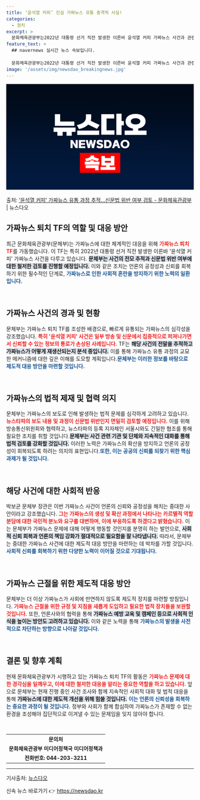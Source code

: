 ```yaml
---
title: ‘윤석열 커피’ 진실 가짜뉴스 유통 충격적 사실!
categories:
  - 정치
excerpt: >
  문화체육관광부는2022년 대통령 선거 직전 발생한 이른바 윤석열 커피 가짜뉴스 사건과 관련해 사건 전모를 추…
feature_text: >
  ## navernews 실시간 뉴스 속보입니다.

  문화체육관광부는2022년 대통령 선거 직전 발생한 이른바 윤석열 커피 가짜뉴스 사건과 관련해 사건 전모를 추…
image: '/assets/img/newsdao_breakingnews.jpg'
---
```


![뉴스다오 속보](/assets/img/newsdao_breakingnews.jpg)

<p>출처: <a href="https://newsdao.kr/1839" rel="dofollow">‘윤석열 커피’ 가짜뉴스 유통 과정 추적…신문법 위반 여부 검토 - 문화체육관광부</a> | 뉴스다오</p>

<h2 data-ke-size="size26">가짜뉴스 퇴치 TF의 역할 및 대응 방안</h2>

<p data-ke-size="size16">최근 문화체육관광부(문체부)는 가짜뉴스에 대한 체계적인 대응을 위해 <b><span style="color: #ee2323;">가짜뉴스 퇴치 TF</span></b>를 가동했습니다. 이 TF는 특히 2022년 대통령 선거 직전 발생한 이른바 '윤석열 커피' 가짜뉴스 사건을 다루고 있습니다. <b><span style="background-color: #21538527;">문체부는 사건의 전모 추적과 신문법 위반 여부에 대한 철저한 검토를 진행할 예정입니다.</span></b> 이와 같은 조치는 언론의 공정성과 신뢰를 회복하기 위한 필수적인 단계로, <b><span style="color: #1a5490;">가짜뉴스로 인한 사회적 혼란을 방지하기 위한 노력의 일환입니다.</span></b></p>

<p data-ke-size="size16">&nbsp;</p>

<h2 data-ke-size="size26">가짜뉴스 사건의 경과 및 현황</h2>

<p data-ke-size="size16">문체부는 가짜뉴스 퇴치 TF를 조성한 배경으로, 빠르게 유통되는 가짜뉴스의 심각성을 강조했습니다. <b><span style="color: #ee2323;">특히 '윤석열 커피' 사건은 일부 방송 및 신문에서 집중적으로 퍼져나가면서 신뢰할 수 있는 정보의 통로가 손상된 사례입니다.</span></b> TF는 <b><span style="background-color: #21538527;">해당 사건의 전말을 추적하고 가짜뉴스가 어떻게 재생산되는지 분석 중입니다.</span></b> 이를 통해 가짜뉴스 유통 과정의 교묘한 메커니즘에 대한 깊은 이해를 도모할 계획입니다.<b><span style="color: #1a5490;">문체부는 이러한 정보를 바탕으로 제도적 대응 방안을 마련할 것입니다.</span></b></p>

<p data-ke-size="size16">&nbsp;</p>

<h2 data-ke-size="size26">가짜뉴스의 법적 제재 및 협력 의지</h2>

<p data-ke-size="size16">문체부는 가짜뉴스의 보도로 인해 발생하는 법적 문제를 심각하게 고려하고 있습니다. <b><span style="color: #ee2323;">뉴스타파의 보도 내용 및 과정이 신문법 위반인지 면밀히 검토할 예정입니다.</span></b> 이를 위해 방송통신위원회와 협력하고, 뉴스타파의 등록 지자체인 서울시와도 긴밀한 협조를 통해 필요한 조치를 취할 것입니다.<b><span style="background-color: #21538527;">문체부는 사건 관련 기관 및 단체와 지속적인 대화를 통해 법적 검토를 강화할 것입니다.</span></b> 이러한 노력은 가짜뉴스의 확산을 방지하고 언론의 공정성이 회복되도록 하려는 의지의 표현입니다.<b><span style="color: #1a5490;">또한, 이는 공공의 신뢰를 되찾기 위한 핵심 과제가 될 것입니다.</span></b></p>

<p data-ke-size="size16">&nbsp;</p>

<h2 data-ke-size="size26">해당 사건에 대한 사회적 반응</h2>

<p data-ke-size="size16">박보균 문체부 장관은 이번 가짜뉴스 사건이 언론의 신뢰와 공정성을 해치는 중대한 사안이라고 강조했습니다. <b><span style="color: #ee2323;">그는 가짜뉴스의 생성 및 확산 과정에서 나타나는 카르텔적 역할 분담에 대한 국민적 분노와 요구를 대변하며, 이에 부응하도록 하겠다고 밝혔습니다.</span></b> 이는 문체부가 가짜뉴스 문제에 대해 어떻게 행동할 것인지를 분명히 하는 발언으로, <b><span style="background-color: #21538527;">사회적 신뢰 회복과 언론의 책임 강화가 절대적으로 필요함을 잘 나타냅니다.</span></b> 따라서, 문체부는 중대한 가짜뉴스 사건에 대한 제도적 대응 방안을 마련하는 데 박차를 가할 것입니다.<b><span style="color: #1a5490;">사회적 신뢰를 회복하기 위한 다양한 노력이 이어질 것으로 기대됩니다.</span></b></p>

<p data-ke-size="size16">&nbsp;</p>

<h2 data-ke-size="size26">가짜뉴스 근절을 위한 제도적 대응 방안</h2>

<p data-ke-size="size16">문체부는 더 이상 가짜뉴스가 사회에 만연하지 않도록 제도적 장치를 마련할 방침입니다. <b><span style="color: #ee2323;">가짜뉴스 근절을 위한 규정 및 지침을 새롭게 도입하고 필요한 법적 장치들을 보완할 것입니다.</span></b> 또한, 언론사와의 협력을 통해 <b><span style="background-color: #21538527;">가짜뉴스 예방 교육 및 캠페인 등으로 사회적 인식을 높이는 방안도 고려하고 있습니다.</span></b> 이와 같은 노력을 통해 <b><span style="color: #1a5490;">가짜뉴스의 발생을 사전적으로 차단하는 방향으로 나아갈 것입니다.</span></b></p>

<p data-ke-size="size16">&nbsp;</p>

<h2 data-ke-size="size26">결론 및 향후 계획</h2>

<p data-ke-size="size16">현재 문화체육관광부가 시행하고 있는 가짜뉴스 퇴치 TF의 활동은 <b><span style="color: #ee2323;">가짜뉴스 문제에 대한 경각심을 일깨우고, 이에 대한 철저한 대응을 알리는 중요한 역할을 하고 있습니다.</span></b> 앞으로 문체부는 현재 진행 중인 사건 조사와 함께 지속적인 사회적 대화 및 법적 대응을 통해 <b><span style="background-color: #21538527;">가짜뉴스에 대한 제도적 개선을 위해 힘쓸 것입니다.</span></b> <b><span style="color: #1a5490;">이는 언론의 신뢰성을 회복하는 중요한 과정이 될 것입니다.</span></b> 정부와 사회가 함께 합심하여 가짜뉴스가 존재할 수 없는 환경을 조성해야 집단적으로 이겨낼 수 있는 문제임을 잊지 않아야 합니다.</p>

<p data-ke-size="size16">&nbsp;</p>

<table style="width: 100%; border-collapse: collapse;">
    <tbody>
        <tr>
            <td style="text-align: center; height: 17px;"><b>문의처</b></td>
        </tr>
        <tr>
            <td style="text-align: center; height: 17px;"><b>문화체육관광부 미디어정책국 미디어정책과</b></td>
        </tr>
        <tr>
            <td style="text-align: center; height: 17px;"><b>전화번호: 044-203-3211</b></td>
        </tr>
    </tbody>
</table>

<hr />
<p data-ke-size="size16">기사출처: <a href="https://newsdao.kr/1839">뉴스다오</a></p> 

신속 뉴스 바로가기 👉 <a href="https://newsdao.kr" rel="dofollow">https://newsdao.kr</a>


